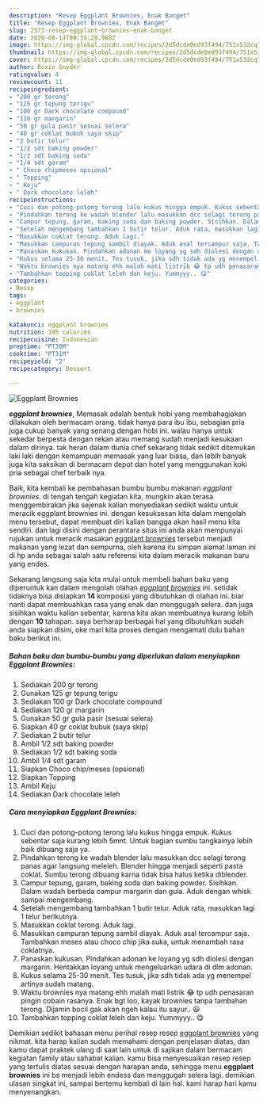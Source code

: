 ```yaml
---
description: "Resep Eggplant Brownies, Enak Banget"
title: "Resep Eggplant Brownies, Enak Banget"
slug: 2573-resep-eggplant-brownies-enak-banget
date: 2020-08-14T00:55:28.988Z
image: https://img-global.cpcdn.com/recipes/2d5dcde0ed93f494/751x532cq70/eggplant-brownies-foto-resep-utama.jpg
thumbnail: https://img-global.cpcdn.com/recipes/2d5dcde0ed93f494/751x532cq70/eggplant-brownies-foto-resep-utama.jpg
cover: https://img-global.cpcdn.com/recipes/2d5dcde0ed93f494/751x532cq70/eggplant-brownies-foto-resep-utama.jpg
author: Roxie Snyder
ratingvalue: 4
reviewcount: 11
recipeingredient:
- "200 gr terong"
- "125 gr tepung terigu"
- "100 gr Dark chocolate compound"
- "120 gr margarin"
- "50 gr gula pasir sesuai selera"
- "40 gr coklat bubuk saya skip"
- "2 butir telur"
- "1/2 sdt baking powder"
- "1/2 sdt baking soda"
- "1/4 sdt garam"
- " Choco chipmeses opsional"
- " Topping"
- " Keju"
- " Dark chocolate leleh"
recipeinstructions:
- "Cuci dan potong-potong terong lalu kukus hingga empuk. Kukus sebentar saja kurang lebih 5mnt. Untuk bagian sumbu tangkainya lebih baik dibuang saja ya."
- "Pindahkan terong ke wadah blender lalu masukkan dcc selagi terong panas agar langsung meleleh. Blender hingga menjadi seperti pasta coklat. Sumbu terong dibuang karna tidak bisa halus ketika diblender."
- "Campur tepung, garam, baking soda dan baking powder. Sisihkan. Dalam wadah berbeda campur margarin dan gula. Aduk dengan whisk sampai mengembang."
- "Setelah mengembang tambahkan 1 butir telur. Aduk rata, masukkan lagi 1 telur berikutnya."
- "Masukkan coklat terong. Aduk lagi."
- "Masukkan campuran tepung sambil diayak. Aduk asal tercampur saja. Tambahkan meses atau choco chip jika suka, untuk menambah rasa coklatnya."
- "Panaskan kukusan. Pindahkan adonan ke loyang yg sdh diolesi dengan margarin. Hentakkan loyang untuk mengeluarkan udara di dlm adonan."
- "Kukus selama 25-30 menit. Tes tusuk, jika sdh tidak ada yg menempel artinya sudah matang."
- "Waktu brownies nya matang ehh malah mati listrik 😂 tp udh penasaran pingin cobain rasanya. Enak bgt loo, kayak brownies tanpa tambahan terong. Dijamin bocil gak akan ngeh kalau itu sayur.. 😃"
- "Tambahkan topping coklat leleh dan keju. Yummyyy.. 😋"
categories:
- Resep
tags:
- eggplant
- brownies

katakunci: eggplant brownies 
nutrition: 195 calories
recipecuisine: Indonesian
preptime: "PT30M"
cooktime: "PT31M"
recipeyield: "2"
recipecategory: Dessert

---
```



![Eggplant Brownies](https://img-global.cpcdn.com/recipes/2d5dcde0ed93f494/751x532cq70/eggplant-brownies-foto-resep-utama.jpg)

<b><i>eggplant brownies</i></b>, Memasak adalah bentuk hobi yang membahagiakan dilakukan oleh bermacam orang. tidak hanya para ibu ibu, sebagian pria juga cukup banyak yang senang dengan hobi ini. walau hanya untuk sekedar berpesta dengan rekan atau memang sudah menjadi kesukaan dalam dirinya. tak heran dalam dunia chef sekarang tidak sedikit ditemukan laki laki dengan kemampuan memasak yang luar biasa, dan lebih banyak juga kita saksikan di bermacam depot dan hotel yang menggunakan koki pria sebagai chef terbaik nya.



Baik, kita kembali ke pembahasan bumbu bumbu makanan <i>eggplant brownies</i>. di tengah tengah kegiatan kita, mungkin akan terasa menggembirakan jika sejenak kalian menyediakan sedikit waktu untuk meracik eggplant brownies ini. dengan kesuksesan kita dalam mengolah menu tersebut, dapat membuat diri kalian bangga akan hasil menu kita sendiri. dan lagi disini dengan perantara situs ini anda akan mempunyai rujukan untuk meracik masakan <u>eggplant brownies</u> tersebut menjadi makanan yang lezat dan sempurna, oleh karena itu simpan alamat laman ini di hp anda sebagai salah satu referensi kita dalam meracik makanan baru yang endes.


Sekarang langsung saja kita mulai untuk membeli bahan baku yang diperuntuk kan dalam mengolah olahan <u><i>eggplant brownies</i></u> ini. setidak tidaknya bisa disiapkan <b>14</b> komposisi yang dibutuhkan di olahan ini. biar nanti dapat membuahkan rasa yang enak dan menggugah selera. dan juga sisihkan waktu kalian sebentar, karena kita akan membuatnya kurang lebih dengan <b>10</b> tahapan. saya berharap berbagai hal yang dibutuhkan sudah anda siapkan disini, oke mari kita proses dengan mengamati dulu bahan baku berikut ini.

<!--inarticleads1-->

##### Bahan baku dan bumbu-bumbu yang diperlukan dalam menyiapkan Eggplant Brownies:

1. Sediakan 200 gr terong
1. Gunakan 125 gr tepung terigu
1. Sediakan 100 gr Dark chocolate compound
1. Sediakan 120 gr margarin
1. Gunakan 50 gr gula pasir (sesuai selera)
1. Siapkan 40 gr coklat bubuk (saya skip)
1. Sediakan 2 butir telur
1. Ambil 1/2 sdt baking powder
1. Sediakan 1/2 sdt baking soda
1. Ambil 1/4 sdt garam
1. Siapkan  Choco chip/meses (opsional)
1. Siapkan  Topping
1. Ambil  Keju
1. Sediakan  Dark chocolate leleh




<!--inarticleads2-->

##### Cara menyiapkan Eggplant Brownies:

1. Cuci dan potong-potong terong lalu kukus hingga empuk. Kukus sebentar saja kurang lebih 5mnt. Untuk bagian sumbu tangkainya lebih baik dibuang saja ya.
1. Pindahkan terong ke wadah blender lalu masukkan dcc selagi terong panas agar langsung meleleh. Blender hingga menjadi seperti pasta coklat. Sumbu terong dibuang karna tidak bisa halus ketika diblender.
1. Campur tepung, garam, baking soda dan baking powder. Sisihkan. Dalam wadah berbeda campur margarin dan gula. Aduk dengan whisk sampai mengembang.
1. Setelah mengembang tambahkan 1 butir telur. Aduk rata, masukkan lagi 1 telur berikutnya.
1. Masukkan coklat terong. Aduk lagi.
1. Masukkan campuran tepung sambil diayak. Aduk asal tercampur saja. Tambahkan meses atau choco chip jika suka, untuk menambah rasa coklatnya.
1. Panaskan kukusan. Pindahkan adonan ke loyang yg sdh diolesi dengan margarin. Hentakkan loyang untuk mengeluarkan udara di dlm adonan.
1. Kukus selama 25-30 menit. Tes tusuk, jika sdh tidak ada yg menempel artinya sudah matang.
1. Waktu brownies nya matang ehh malah mati listrik 😂 tp udh penasaran pingin cobain rasanya. Enak bgt loo, kayak brownies tanpa tambahan terong. Dijamin bocil gak akan ngeh kalau itu sayur.. 😃
1. Tambahkan topping coklat leleh dan keju. Yummyyy.. 😋




Demikian sedikit bahasan menu perihal resep resep <u>eggplant brownies</u> yang nikmat. kita harap kalian sudah memahami dengan penjelasan diatas, dan kamu dapat praktek ulang di saat lain untuk di sajikan dalam bermacam kegiatan family atau sahabat kalian. kamu bisa menyesuaikan resep resep yang tertulis diatas sesuai dengan harapan anda, sehingga menu <b>eggplant brownies</b> ini bs menjadi lebih endess dan menggugah selera lagi. demikian ulasan singkat ini, sampai bertemu kembali di lain hal. kami harap hari kamu menyenangkan.
